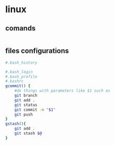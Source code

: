 # linux
## comands
```sh

```
## files configurations
```bash
#.bash_history  

#.bash_login  
#.bash_profile  
#.bashrc
gcommit() {
    #do things with parameters like $1 such as
    git branch
    git add .
    git status
    git commit -m "$1"
    git push
}
gstash(){
    git add .
    git stash $@
}
```